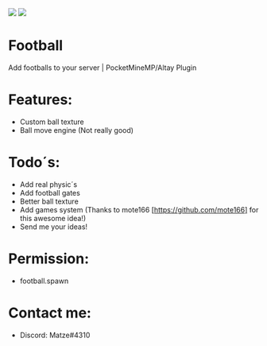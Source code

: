 <img src="https://github.com/Matze997/Football/blob/master/football.png"/>
<a href="https://poggit.pmmp.io/p/Football"><img src="https://poggit.pmmp.io/shield.state/Football"></a>

# Football
Add footballs to your server | PocketMineMP/Altay Plugin





# **Features:**
 - Custom ball texture
 - Ball move engine (Not really good)
 
 
 
 # **Todo´s:**
 - Add real physic´s
 - Add football gates
 - Better ball texture
 - Add games system (Thanks to mote166 [https://github.com/mote166] for this awesome idea!)
 - Send me your ideas!
 
 # **Permission:**
 - football.spawn
 
 
 
 # **Contact me:**
 - Discord: Matze#4310
